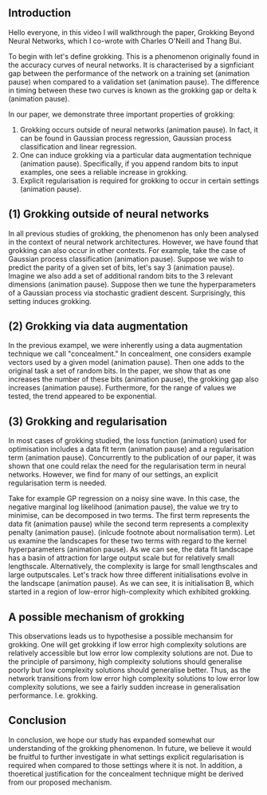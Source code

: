 ## Introduction

Hello everyone, in this video I will walkthrough the paper, Grokking Beyond Neural Networks, which I co-wrote with Charles O'Neill and Thang Bui.

To begin with let's define grokking. This is a phenomenon originally found in the accuracy curves of neural networks. It is characterised by a signficiant gap between the performance of the network on a training set (animation pause) when compared to a validation set (animation pause). The difference in timing between these two curves is known as the grokking gap or delta k (animation pause).

In our paper, we demonstrate three important properties of grokking:

1. Grokking occurs outside of neural networks (animation pause). In fact, it can be found in Gaussian process regression, Gaussian process classification and linear regression.
2. One can induce grokking via a particular data augmentation technique (animation pause). Specifically, if you append random bits to input examples, one sees a reliable increase in grokking.
3. Explicit regularisation is required for grokking to occur in certain settings (animation pause).

## (1) Grokking outside of neural networks

In all previous studies of grokking, the phenomenon has only been analysed in the context of neural network architectures. However, we have found that grokking can also occur in other contexts. For example, take the case of Gaussian process classification (animation pause). Suppose we wish to predict the parity of a given set of bits, let's say 3 (animation pause). Imagine we also add a set of additional random bits to the 3 relevant dimensions (animation pause). Suppose then we tune the hyperparameters of a Gaussian process via stochastic gradient descent. Surprisingly, this setting induces grokking.

## (2) Grokking via data augmentation

In the previous exampel, we were inherently using a data augmentation technique we call "concealment." In concealment, one considers example vectors used by a given model (animation pause). Then one adds to the original task a set of random bits. In the paper, we show that as one increases the number of these bits (animation pause), the grokking gap also increases (animation pause). Furthermore, for the range of values we tested, the trend appeared to be exponential.

## (3) Grokking and regularisation

In most cases of grokking studied, the loss function (animation) used for optimisation includes a data fit term (animation pause) and a regularisation term (animation pause). Concurrently to the publication of our paper, it was shown that one could relax the need for the regularisation term in neural networks. However, we find for many of our settings, an explicit regularisation term is needed.

Take for example GP regression on a noisy sine wave. In this case, the negative marginal log likelihood (animation pause), the value we try to minimise, can be decomposed in two terms. The first term represents the data fit (animation pause) while the second term represents a complexity penalty (animation pause). (inlcude footnote about normalisation term). Let us examine the landscapes for these two terms with regard to the kernel hyperparameters (animation pause). As we can see, the data fit landscape has a basin of attraction for large output scale but for relatively small lengthscale. Alternatively, the complexity is large for small lengthscales and large outputscales. Let's track how three different initialisations evolve in the landscape (animation pause). As we can see, it is initialisation B, which started in a region of low-error high-complexity which exhibited grokking.

## A possible mechanism of grokking

This observations leads us to hypothesise a possible mechansim for grokking. One will get grokking if low error high complexity solutions are relatively accessible but low error low complexity solutions are not. Due to the principle of parsimony, high complexity solutions should generalise poorly but low complexity solutions should generalise better. Thus, as the network transitions from low error high complexity solutions to low error low complexity solutions, we see a fairly sudden increase in generalisation performance. I.e. grokking.

## Conclusion

In conclusion, we hope our study has expanded somewhat our understanding of the grokking phenomenon. In future, we believe it would be fruitful to further investigate in what settings explicit regularisation is required when compared to those settings where it is not. In addition, a thoeretical justification for the concealment technique might be derived from our proposed mechanism.
